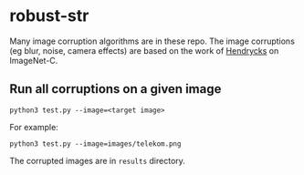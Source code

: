 # robust-str

Many image corruption algorithms are in these repo. The image corruptions (eg blur, noise, camera effects) are based on the work of [Hendrycks](https://github.com/hendrycks/robustness) on ImageNet-C.

## Run all corruptions on a given image

`python3 test.py --image=<target image>`

For example:

`python3 test.py --image=images/telekom.png `

The corrupted images are in `results` directory.


